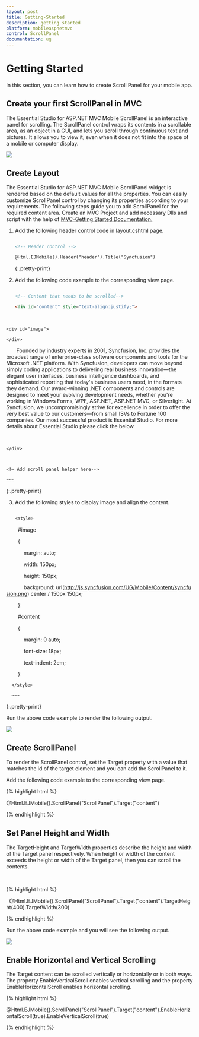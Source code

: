 ```yaml
---
layout: post
title: Getting-Started
description: getting started
platform: mobileaspnetmvc
control: ScrollPanel
documentation: ug
---
```


# Getting Started

In this section, you can learn how to create Scroll Panel for your mobile app.

## Create your first ScrollPanel in MVC

The Essential Studio for ASP.NET MVC Mobile ScrollPanel is an interactive panel for scrolling. The ScrollPanel control wraps its contents in a scrollable area, as an object in a GUI, and lets you scroll through continuous text and pictures. It allows you to view it, even when it does not fit into the space of a mobile or computer display.


![](Getting-Started_images/Getting-Started_img1.png)



## Create Layout

The Essential Studio for ASP.NET MVC Mobile ScrollPanel widget is rendered based on the default values for all the properties. You can easily customize ScrollPanel control by changing its properties according to your requirements. The following steps guide you to add ScrollPanel for the required content area. Create an MVC Project and add necessary Dlls and script with the help of [MVC-Getting Started Documentation.](http://help.syncfusion.com/ug/js/Documents/gettingstartedwithmv.htm)


1. Add the following header control code in layout.cshtml page.

    ~~~html

    <!-- Header control -->

    @Html.EJMobile().Header("header").Title("Syncfusion")
    
	~~~
   {:.pretty-print}


2. Add the following code example to the corresponding view page.
   
    ~~~html
   
    <!-- Content that needs to be scrolled-->

    <div id="content" style="text-align:justify;">

    <div>

    <div id="image">

    </div>

       Founded by industry experts in 2001, Syncfusion, Inc. provides the broadest range of enterprise-class software components and tools for the Microsoft .NET platform. With Syncfusion, developers can move beyond simply coding applications to delivering real business innovation—the elegant user interfaces, business intelligence dashboards, and sophisticated reporting that today's business users need, in the formats they demand. Our award-winning .NET components and controls are designed to meet your evolving development needs, whether you're working in Windows Forms, WPF, ASP.NET, ASP.NET MVC, or Silverlight. At Syncfusion, we uncompromisingly strive for excellence in order to offer the very best value to our customers—from small ISVs to Fortune 100 companies. Our most successful product is Essential Studio. For more details about Essential Studio please click the below.

    </div>

    </div>



    <!— Add scroll panel helper here-->
	
	~~~
   {:.pretty-print}

3. Add the following styles to display image and align the content.
   
     ~~~css
   
     <style>

        #image

        {

            margin: auto;

            width: 150px;

            height: 150px;

            background: url(http://js.syncfusion.com/UG/Mobile/Content/syncfusion.png) center / 150px 150px;

        }

        #content

        {

            margin: 0  auto;

            font-size: 18px;

            text-indent: 2em;

        }

      </style>

      ~~~
  {:.pretty-print}

Run the above code example to render the following output.

![](Getting-Started_images/Getting-Started_img2.png)



## Create ScrollPanel

To render the ScrollPanel control, set the Target property with a value that matches the id of the target element and you can add the ScrollPanel to it. 

Add the following code example to the corresponding view page.

<!-- Scroll Panel control -->

{% highlight html %}

@Html.EJMobile().ScrollPanel("ScrollPanel").Target("content")

{% endhighlight %}

## Set Panel Height and Width



The TargetHeight and TargetWidth properties describe the height and width of the Target panel respectively. When height or width of the content exceeds the height or width of the Target panel, then you can scroll the contents. 

 <!-- Scroll Panel control -->

{% highlight html %}

  @Html.EJMobile().ScrollPanel("ScrollPanel").Target("content").TargetHeight(400).TargetWidth(300)


{% endhighlight %}

Run the above code example and you will see the following output.

![](Getting-Started_images/Getting-Started_img3.png)



## Enable Horizontal and Vertical Scrolling

The Target content can be scrolled vertically or horizontally or in both ways. The property EnableVerticalScroll enables vertical scrolling and the property EnableHorizontalScroll enables horizontal scrolling.

<!-- Scroll Panel control -->

{% highlight html %}

@Html.EJMobile().ScrollPanel("ScrollPanel").Target("content").EnableHorizontalScroll(true).EnableVerticalScroll(true)



{% endhighlight %}
